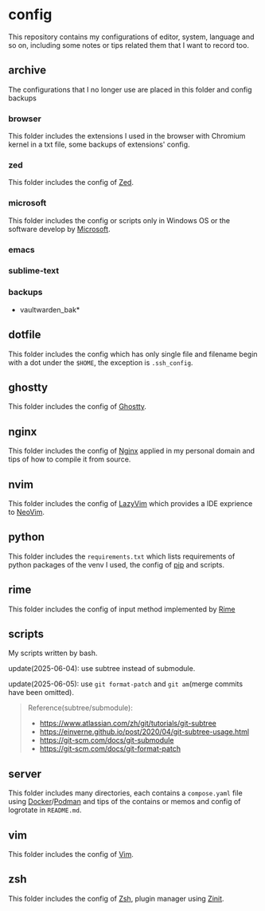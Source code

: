 # config

This repository contains my configurations of editor, system, language and so on,
including some notes or tips related them that I want to record too.

## archive

The configurations that I no longer use are placed in this folder and config backups

### browser

This folder includes the extensions I used in the browser with Chromium kernel in
a txt file, some backups of extensions' config.

### zed

This folder includes the config of [Zed](https://zed.dev).

### microsoft

This folder includes the config or scripts only in Windows OS or the software
develop by [Microsoft](https://www.microsoft.com/).

### emacs

### sublime-text

### backups

- vaultwarden_bak*

## dotfile

This folder includes the config which has only single file and filename begin with
a dot under the `$HOME`, the exception is `.ssh_config`.

## ghostty

This folder includes the config of [Ghostty](https://ghostty.org).

## nginx

This folder includes the config of [Nginx](https://nginx.org) applied in my personal domain and
tips of how to compile it from source.

## nvim

This folder includes the config of [LazyVim](https://www.lazyvim.org/) which provides a IDE exprience to
[NeoVim](https://neovim.io).

## python

This folder includes the `requirements.txt` which lists requirements of python
packages of the venv I used, the config of [pip](https://pypi.org) and scripts.

## rime

This folder includes the config of input method implemented by [Rime](https://rime.io)

## scripts

My scripts written by bash.

update(2025-06-04): use subtree instead of submodule.

update(2025-06-05): use `git format-patch` and `git am`(merge commits have been omitted).

> Reference(subtree/submodule):
>
> - <https://www.atlassian.com/zh/git/tutorials/git-subtree>
> - <https://einverne.github.io/post/2020/04/git-subtree-usage.html>
> - <https://git-scm.com/docs/git-submodule>
> - <https://git-scm.com/docs/git-format-patch>

## server

This folder includes many directories, each contains a `compose.yaml` file using
[Docker](https://www.docker.com)/[Podman](https://podman.io) and tips of the contains or memos and config of logrotate in
`README.md`.

## vim

This folder includes the config of [Vim](https://www.vim.org).

## zsh

This folder includes the config of [Zsh](https://www.zsh.org/), plugin manager using [Zinit](https://github.com/zdharma-continuum/zinit).
